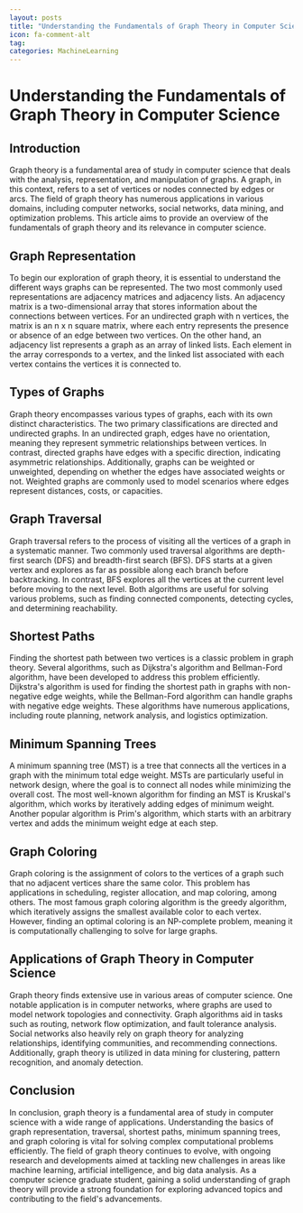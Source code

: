 ```yaml
---
layout: posts
title: "Understanding the Fundamentals of Graph Theory in Computer Science"
icon: fa-comment-alt
tag:      
categories: MachineLearning
---
```



# Understanding the Fundamentals of Graph Theory in Computer Science

## Introduction

Graph theory is a fundamental area of study in computer science that deals with the analysis, representation, and manipulation of graphs. A graph, in this context, refers to a set of vertices or nodes connected by edges or arcs. The field of graph theory has numerous applications in various domains, including computer networks, social networks, data mining, and optimization problems. This article aims to provide an overview of the fundamentals of graph theory and its relevance in computer science.

## Graph Representation

To begin our exploration of graph theory, it is essential to understand the different ways graphs can be represented. The two most commonly used representations are adjacency matrices and adjacency lists. An adjacency matrix is a two-dimensional array that stores information about the connections between vertices. For an undirected graph with n vertices, the matrix is an n x n square matrix, where each entry represents the presence or absence of an edge between two vertices. On the other hand, an adjacency list represents a graph as an array of linked lists. Each element in the array corresponds to a vertex, and the linked list associated with each vertex contains the vertices it is connected to.

## Types of Graphs

Graph theory encompasses various types of graphs, each with its own distinct characteristics. The two primary classifications are directed and undirected graphs. In an undirected graph, edges have no orientation, meaning they represent symmetric relationships between vertices. In contrast, directed graphs have edges with a specific direction, indicating asymmetric relationships. Additionally, graphs can be weighted or unweighted, depending on whether the edges have associated weights or not. Weighted graphs are commonly used to model scenarios where edges represent distances, costs, or capacities.

## Graph Traversal

Graph traversal refers to the process of visiting all the vertices of a graph in a systematic manner. Two commonly used traversal algorithms are depth-first search (DFS) and breadth-first search (BFS). DFS starts at a given vertex and explores as far as possible along each branch before backtracking. In contrast, BFS explores all the vertices at the current level before moving to the next level. Both algorithms are useful for solving various problems, such as finding connected components, detecting cycles, and determining reachability.

## Shortest Paths

Finding the shortest path between two vertices is a classic problem in graph theory. Several algorithms, such as Dijkstra's algorithm and Bellman-Ford algorithm, have been developed to address this problem efficiently. Dijkstra's algorithm is used for finding the shortest path in graphs with non-negative edge weights, while the Bellman-Ford algorithm can handle graphs with negative edge weights. These algorithms have numerous applications, including route planning, network analysis, and logistics optimization.

## Minimum Spanning Trees

A minimum spanning tree (MST) is a tree that connects all the vertices in a graph with the minimum total edge weight. MSTs are particularly useful in network design, where the goal is to connect all nodes while minimizing the overall cost. The most well-known algorithm for finding an MST is Kruskal's algorithm, which works by iteratively adding edges of minimum weight. Another popular algorithm is Prim's algorithm, which starts with an arbitrary vertex and adds the minimum weight edge at each step.

## Graph Coloring

Graph coloring is the assignment of colors to the vertices of a graph such that no adjacent vertices share the same color. This problem has applications in scheduling, register allocation, and map coloring, among others. The most famous graph coloring algorithm is the greedy algorithm, which iteratively assigns the smallest available color to each vertex. However, finding an optimal coloring is an NP-complete problem, meaning it is computationally challenging to solve for large graphs.

## Applications of Graph Theory in Computer Science

Graph theory finds extensive use in various areas of computer science. One notable application is in computer networks, where graphs are used to model network topologies and connectivity. Graph algorithms aid in tasks such as routing, network flow optimization, and fault tolerance analysis. Social networks also heavily rely on graph theory for analyzing relationships, identifying communities, and recommending connections. Additionally, graph theory is utilized in data mining for clustering, pattern recognition, and anomaly detection.

## Conclusion

In conclusion, graph theory is a fundamental area of study in computer science with a wide range of applications. Understanding the basics of graph representation, traversal, shortest paths, minimum spanning trees, and graph coloring is vital for solving complex computational problems efficiently. The field of graph theory continues to evolve, with ongoing research and developments aimed at tackling new challenges in areas like machine learning, artificial intelligence, and big data analysis. As a computer science graduate student, gaining a solid understanding of graph theory will provide a strong foundation for exploring advanced topics and contributing to the field's advancements.